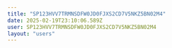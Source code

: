 ```yaml
---
title: "SP123HVV7TRMNSDFW0JD0FJXS2CD7V5NKZ5BN02M4"
date: 2025-02-19T23:10:06.589Z
user: SP123HVV7TRMNSDFW0JD0FJXS2CD7V5NKZ5BN02M4
layout: "users"
---
```

    